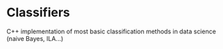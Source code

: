 # Classifiers
C++ implementation of most basic classification methods in data science (naive Bayes, ILA...)